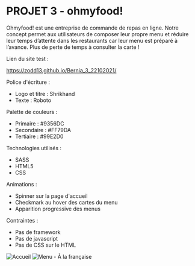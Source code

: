 # PROJET 3 - ohmyfood!

Ohmyfood! est une entreprise de commande de repas en ligne. Notre concept permet aux
utilisateurs de composer leur propre menu et réduire leur temps d’attente dans les
restaurants car leur menu est préparé à l’avance. Plus de perte de temps à consulter la carte !

Lien du site test :

https://zodd13.github.io/Bernia_3_22102021/

Police d'écriture :

- Logo et titre : Shrikhand
- Texte : Roboto 

Palette de couleurs :

- Primaire : #9356DC
- Secondaire : #FF79DA
- Tertiaire : #99E2D0

Technologies utilisés :

- SASS
- HTML5
- CSS

Animations :

- Spinner sur la page d'accueil
- Checkmark au hover des cartes du menu
- Apparition progressive des menus

Contraintes :

- Pas de framework
- Pas de javascript
- Pas de CSS sur le HTML

![Accueil](https://user-images.githubusercontent.com/90335459/140796196-2efe0466-f93e-45a7-8ec9-3e68b11425fe.png)
![Menu - À la française](https://user-images.githubusercontent.com/90335459/140796201-1b78cb18-00d7-415d-84db-a146e6736c09.png)


